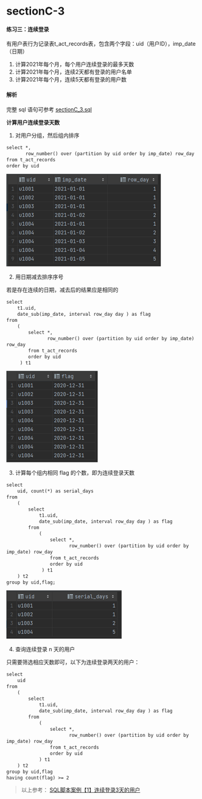 # sectionC-3

#### 练习三：连续登录

有用户表行为记录表t\_act\_records表，包含两个字段：uid（用户ID），imp\_date（日期）

1. 计算2021年每个月，每个用户连续登录的最多天数
2. 计算2021年每个月，连续2天都有登录的用户名单
3. 计算2021年每个月，连续5天都有登录的用户数

#### 解析

完整 sql 语句可参考 [sectionC\_3.sql](../datawhale/wonderful-sql/sectionC-3/sectionC\_3.sql)

**计算用户连续登录天数**

1. 对用户分组，然后组内排序

```mysql
select *,
       row_number() over (partition by uid order by imp_date) row_day
from t_act_records
order by uid
```

![function3-1](../datawhale/wonderful-sql/sectionC-3/function3-1.png)

2. 用日期减去排序序号

若是存在连续的日期，减去后的结果应是相同的

```mysql
select
    t1.uid,
    date_sub(imp_date, interval row_day day ) as flag
from
    (
        select *,
               row_number() over (partition by uid order by imp_date) row_day
        from t_act_records
        order by uid
     ) t1
```

![function3-2](../datawhale/wonderful-sql/sectionC-3/function3-2.png)

3. 计算每个组内相同 flag 的个数，即为连续登录天数

```mysql
select
    uid, count(*) as serial_days
from
    (
        select
            t1.uid,
            date_sub(imp_date, interval row_day day ) as flag
        from
            (
                select *,
                       row_number() over (partition by uid order by imp_date) row_day
                from t_act_records
                order by uid
             ) t1
    ) t2
group by uid,flag;
```

![function3-3](../datawhale/wonderful-sql/sectionC-3/function3-3.png)

4. 查询连续登录 n 天的用户

只需要筛选相应天数即可，以下为连续登录两天的用户：

```mysql
select
    uid
from
    (
        select
            t1.uid,
            date_sub(imp_date, interval row_day day ) as flag
        from
            (
                select *,
                       row_number() over (partition by uid order by imp_date) row_day
                from t_act_records
                order by uid
            ) t1
    ) t2
group by uid,flag
having count(flag) >= 2
```

> 以上参考： [SQL脚本案例【1】连续登录3天的用户](https://mp.weixin.qq.com/s/hGYFaUK-qSJWWCf8T4aejQ)
